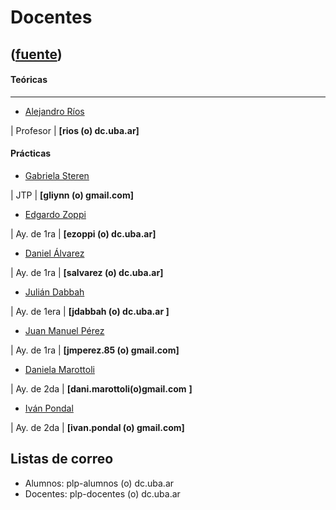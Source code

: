 # Docentes
([fuente](https://campus.exactas.uba.ar/course/view.php?id=995&section=3))
---
#### Teóricas  
  
---  
  
  - [Alejandro Ríos](http://www.dc.uba.ar/materias/plp/cursos/img/foto-ale.jpg/image_preview)

| Profesor | **[rios (o) dc.uba.ar]**  
  
#### Prácticas  
  
  - [Gabriela Steren](http://www.dc.uba.ar/materias/plp/cursos/img/foto-gabriela.jpg/image_preview)

|  JTP | ****[gliynn (o) gmail.com]****  
  
  - [Edgardo Zoppi](http://www.dc.uba.ar/materias/plp/cursos/img/foto_edgardo.jpg/image_preview)

|  Ay. de 1ra | **[ezoppi (o) dc.uba.ar]**  
  
  - [Daniel Álvarez](http://www.dc.uba.ar/materias/plp/cursos/img/foto-daniel.jpg/image_preview)

|  Ay. de 1ra | **[salvarez (o) dc.uba.ar]**  
  
  - [Julián Dabbah](http://www.dc.uba.ar/materias/plp/cursos/img/foto-julian-dabbah.jpg/image_preview)

|  Ay. de 1era | **[jdabbah (o) dc.uba.ar ]**  
  
  - [Juan Manuel Pérez](http://www.dc.uba.ar/materias/plp/cursos/img/foto_juanma.jpg/image_preview)

|  Ay. de 1ra | **[jmperez.85 (o) gmail.com]**  
  
  - [ Daniela Marottoli](http://www.dc.uba.ar/materias/plp/cursos/img/daniela-marottoli/image_preview)

| Ay. de 2da | ****[dani.marottoli(o)gmail.com**** **]**  
  
  - [Iván Pondal](https://www.dc.uba.ar/materias/plp/cursos/img/foto_ivan_pondal.jpg/image_preview)

|  Ay. de 2da | **[ivan.pondal (o) gmail.com]**  
  
## Listas de correo

  - Alumnos: plp-alumnos (o) dc.uba.ar
  - Docentes: plp-docentes (o) dc.uba.ar

